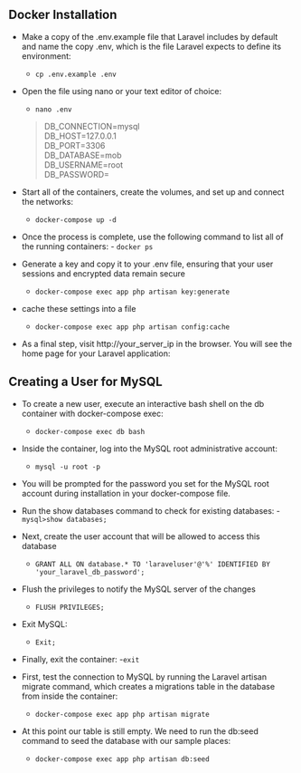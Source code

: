 
## Docker Installation

* Make a copy of the .env.example file that Laravel includes by default and name the copy .env, which is the file Laravel expects to define its environment:

    - `cp .env.example .env`

* Open the file using nano or your text editor of choice:

    - `nano .env`


    > DB_CONNECTION=mysql<br>
    > DB_HOST=127.0.0.1<br>
    > DB_PORT=3306<br>
    > DB_DATABASE=mob<br>
    > DB_USERNAME=root<br>
    > DB_PASSWORD=<br>

* Start all of the containers, create the volumes, and set up and connect the networks:

    - `docker-compose up -d`

* Once the process is complete, use the following command to list all of the running containers:
       - `docker ps`

    

* Generate a key and copy it to your .env file, ensuring that your user sessions and encrypted data remain secure
    
    - `docker-compose exec app php artisan key:generate`

* cache these settings into a file
    - `docker-compose exec app php artisan config:cache`


* As a final step,   visit http://your_server_ip in the browser. You will see the  home page for your Laravel application:

## Creating a User for MySQL

* To create a new user, execute an interactive bash shell on the db container with docker-compose exec:
    - `docker-compose exec db bash`

* Inside the container, log into the MySQL root administrative account:
    - `mysql -u root -p`

* You will be prompted for the password you set for the MySQL root account during installation in your docker-compose file.

* Run the show databases command to check for existing databases:
    -`mysql>show databases;`

* Next, create the user account that will be allowed to access this database

    - `GRANT ALL ON database.* TO 'laraveluser'@'%' IDENTIFIED BY 'your_laravel_db_password';` 

* Flush the privileges to notify the MySQL server of the changes
    - `FLUSH PRIVILEGES;`

 * Exit MySQL:
    - `Exit;`

 * Finally, exit the container:
    -`exit`


 * First, test the connection to MySQL by running the Laravel artisan migrate command, which creates a migrations table in the database from inside the container:

    - `docker-compose exec app php artisan migrate`

 * At this point our table is still empty. We need to run the db:seed command to seed the database with our sample places:
    - `docker-compose exec app php artisan db:seed`
